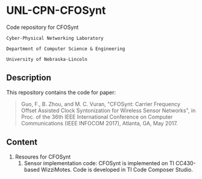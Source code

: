 # UNL-CPN-CFOSynt
Code repository for CFOSynt

    Cyber-Physical Networking Laboratory
    
    Department of Computer Science & Engineering
    
    University of Nebraska-Lincoln

## Description
This repository contains the code for paper:

>Guo, F., B. Zhou, and M. C. Vuran, "CFOSynt: Carrier Frequency Offset Assisted Clock Syntonization for Wireless Sensor Networks", in Proc. of the 36th IEEE International Conference on Computer Communications (IEEE INFOCOM 2017), Atlanta, GA, May 2017.

## Content  
1. Resoures for CFOSynt
    1. Sensor implementation code: CFOSynt is implemented on TI CC430-based WizziMotes. Code is developed in TI Code Composer Studio.
